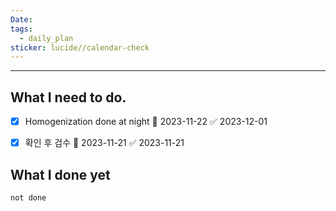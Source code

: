 ```yaml
---
Date: 
tags:
  - daily_plan
sticker: lucide//calendar-check
---
```

---
## What I need to do.


- [x] Homogenization done at night 📅 2023-11-22 ✅ 2023-12-01
- [x] 확인 후 검수 📅 2023-11-21 ✅ 2023-11-21


## What I done yet
```tasks
not done
```
